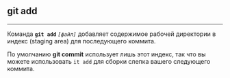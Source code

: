 ## git add
---
Команда **`git add`** *`[файл]`* добавляет содержимое рабочей директории в индекс (staging area) для последующего коммита.

По умолчанию **git commit** использует лишь этот индекс, так что вы можете использовать `it add` для сборки слепка вашего следующего коммита.